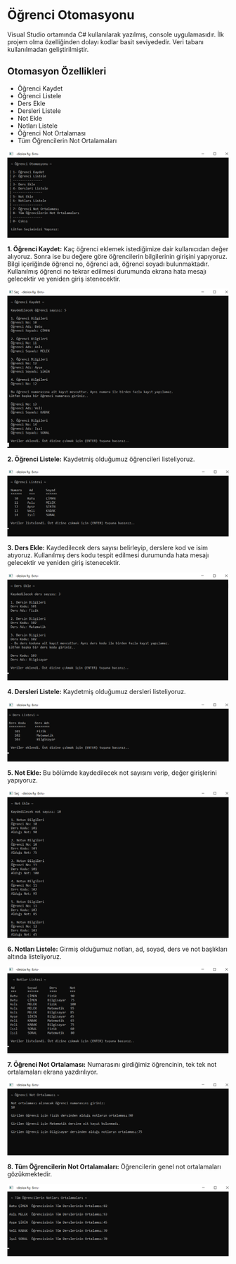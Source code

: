 # Öğrenci Otomasyonu

Visual Studio ortamında C# kullanılarak yazılmış, console uygulamasıdır.
İlk projem olma özelliğinden dolayı kodlar basit seviyededir. Veri tabanı kullanılmadan geliştirilmiştir.

## Otomasyon Özellikleri

- Öğrenci Kaydet
- Öğrenci Listele
- Ders Ekle
- Dersleri Listele
- Not Ekle
- Notları Listele
- Öğrenci Not Ortalaması
- Tüm Öğrencilerin Not Ortalamaları

![ogrenciOtomasyonu](https://github.com/batucimenn/ogrenciOtomasyonu/blob/main/programCiktilari/1.ogrenciOtomasyonu.png)

**1. Öğrenci Kaydet:** Kaç öğrenci eklemek istediğimize dair kullanıcıdan değer alıyoruz. Sonra ise bu değere göre öğrencilerin bilgilerinin girişini yapıyoruz. Bilgi içeriğinde öğrenci no, öğrenci adı, öğrenci soyadı bulunmaktadır. Kullanılmış öğrenci no tekrar edilmesi durumunda ekrana hata mesajı gelecektir ve yeniden giriş istenecektir.

![ogrenciOtomasyonu](https://github.com/batucimenn/ogrenciOtomasyonu/blob/main/programCiktilari/2.ogrenciKaydet.png)

**2. Öğrenci Listele:** Kaydetmiş olduğumuz öğrencileri listeliyoruz.

![ogrenciOtomasyonu](https://github.com/batucimenn/ogrenciOtomasyonu/blob/main/programCiktilari/3.ogrenciListesi.png)

**3. Ders Ekle:** Kaydedilecek ders sayısı belirleyip, derslere kod ve isim atıyoruz. Kullanılmış ders kodu tespit edilmesi durumunda hata mesajı gelecektir ve yeniden giriş istenecektir.

![ogrenciOtomasyonu](https://github.com/batucimenn/ogrenciOtomasyonu/blob/main/programCiktilari/4.dersEkle.png)

**4. Dersleri Listele:** Kaydetmiş olduğumuz dersleri listeliyoruz.

![ogrenciOtomasyonu](https://github.com/batucimenn/ogrenciOtomasyonu/blob/main/programCiktilari/5.dersListesi.png)

**5. Not Ekle:** Bu bölümde kaydedilecek not sayısını verip, değer girişlerini yapıyoruz.

![ogrenciOtomasyonu](https://github.com/batucimenn/ogrenciOtomasyonu/blob/main/programCiktilari/6.notEkle.png)

**6. Notları Listele:** Girmiş olduğumuz notları, ad, soyad, ders ve not başlıkları altında listeliyoruz.

![ogrenciOtomasyonu](https://github.com/batucimenn/ogrenciOtomasyonu/blob/main/programCiktilari/7.notlarListesi.png)

**7. Öğrenci Not Ortalaması:** Numarasını girdiğimiz öğrencinin, tek tek not ortalamaları ekrana yazdırılıyor.

![ogrenciOtomasyonu](https://github.com/batucimenn/ogrenciOtomasyonu/blob/main/programCiktilari/8.ogrenciNotOrtalamasi.png)

**8. Tüm Öğrencilerin Not Ortalamaları:** Öğrencilerin genel not ortalamaları gözükmektedir.

![ogrenciOtomasyonu](https://github.com/batucimenn/ogrenciOtomasyonu/blob/main/programCiktilari/9.tumOgrencilerinNotOrtalamaları.png)
